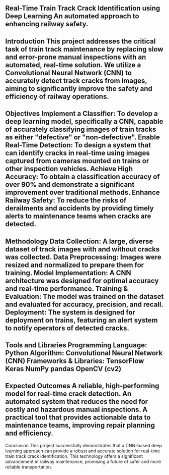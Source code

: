  Real-Time Train Track Crack Identification using Deep Learning
An automated approach to enhancing railway safety.
---
Introduction
This project addresses the critical task of train track maintenance by replacing slow and error-prone manual inspections with an automated, real-time solution. We utilize a Convolutional Neural Network (CNN) to accurately detect track cracks from images, aiming to significantly improve the safety and efficiency of railway operations.
---
Objectives
Implement a Classifier: To develop a deep learning model, specifically a CNN, capable of accurately classifying images of train tracks as either "defective" or "non-defective".
Enable Real-Time Detection: To design a system that can identify cracks in real-time using images captured from cameras mounted on trains or other inspection vehicles.
Achieve High Accuracy: To obtain a classification accuracy of over 90% and demonstrate a significant improvement over traditional methods.
Enhance Railway Safety: To reduce the risks of derailments and accidents by providing timely alerts to maintenance teams when cracks are detected.
---
Methodology
Data Collection: A large, diverse dataset of track images with and without cracks was collected.
Data Preprocessing: Images were resized and normalized to prepare them for training.
Model Implementation: A CNN architecture was designed for optimal accuracy and real-time performance.
Training & Evaluation: The model was trained on the dataset and evaluated for accuracy, precision, and recall.
Deployment: The system is designed for deployment on trains, featuring an alert system to notify operators of detected cracks.
---
Tools and Libraries
Programming Language: Python 
Algorithm: Convolutional Neural Network (CNN) 
Frameworks & Libraries:
TensorFlow 
Keras 
NumPy
pandas
OpenCV (cv2)
---
Expected Outcomes
A reliable, high-performing model for real-time crack detection.
An automated system that reduces the need for costly and hazardous manual inspections.
A practical tool that provides actionable data to maintenance teams, improving repair planning and efficiency.
---

Conclusion
This project successfully demonstrates that a CNN-based deep learning approach can provide a robust and accurate solution for real-time train track crack identification. This technology offers a significant advancement in railway maintenance, promising a future of safer and more reliable transportation.
